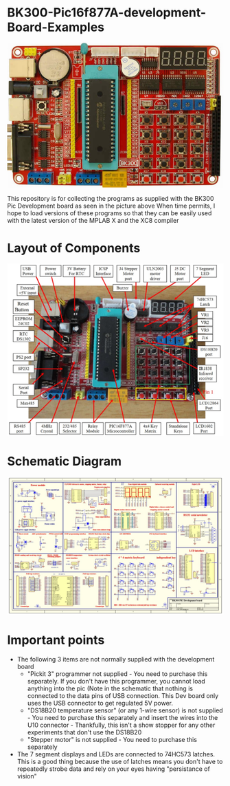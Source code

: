 # BK300-Pic16f877A-development-Board-Examples
<img src="BK300.jpg" alt="BK300 Dev board"/>

This repository is for collecting the programs as supplied with the BK300 Pic Development board as seen in the picture above
When time permits, I hope to load versions of these programs so that they can be easily used with the latest version of the MPLAB X and the XC8 compiler


# Layout of Components
<img src="BK300_Layout.jpg" alt="BK300 Layout"/>


# Schematic Diagram
<img src="BK300_Circuit_Diagram.jpg" alt="BK300 Schematics"/>

# Important points
- The following 3 items are not normally supplied with the development board
  - "Pickit 3" programmer not supplied - You need to purchase this separately. If you don't have this programmer, you cannot load anything into the pic (Note in the schematic that nothing is connected to the data pins of USB connection. This Dev board only uses the USB connector to get regulated 5V power. 
  - "DS18B20 temperature sensor" (or any 1-wire sensor) is not supplied  - You need to purchase this separately and insert the wires into the U10 connector - Thankfully, this isn't a show stopper for any other experiments that don't use the DS18B20
  - "Stepper motor" is not supplied - You need to purchase this separately
- The 7 segment displays and LEDs are connected to 74HC573 latches. This is a good thing because the use of latches means you don't have to repeatedly strobe data and rely on your eyes having "persistance of vision" 
